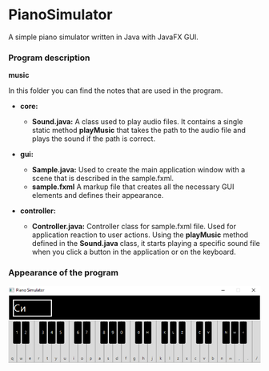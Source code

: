 # PianoSimulator

A simple piano simulator written in Java with JavaFX GUI.
### Program description
**music**

In this folder you can find the notes that are used in the program.

- **core:**
	- **Sound.java:**
A class used to play audio files. It contains a single static method **playMusic**  that takes the path to the audio file and plays the sound if the path is correct.

- **gui:**
	- **Sample.java:**
Used to create the main application window with a scene that is described in the sample.fxml.
	-	**sample.fxml**
A markup file that creates all the necessary GUI elements and defines their appearance.

-	**controller:**
	- **Controller.java:**
Controller class for sample.fxml file. Used for application reaction to user actions. Using the **playMusic** method defined in the **Sound.java**  class, it starts playing a specific sound file when you click a button in the application or on the keyboard.
### Appearance of the program
<img src="screens/screen.png" width="700">
